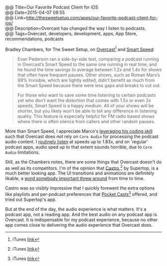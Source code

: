 @@ Title=Our Favorite Podcast Client for iOS  
@@ Date=2015-04-07 08:55  
@@ Link=http://thesweetsetup.com/apps/our-favorite-podcast-client-for-ios/  
@@ Description=Overcast has changed the way I listen to podcasts.  
@@ Tags=Overcast, developers, development, apps, App Store, recommendations, podcasts  

Bradley Chambers, for The Sweet Setup, on [Overcast](overcast.fm)[^oc] and [Smart Speed](http://www.marco.org/2014/07/16/overcast):
>Evan Pederson ran a side-by-side test, comparing a podcast running in Overcast’s Smart Speed to the same one running in real time, and he found the time savings to average between 1.2x and 1.4x for shows that often have frequent pauses. Other shows, such as Roman Mars’s 99% Invisible, which are tightly edited, didn’t benefit as much from the Smart Speed because there were less gaps and breaks to cut out.
>
>For those who want to save some time listening to certain podcasts yet who don’t want the distortion that comes with 1.5x or even 2x speeds, Smart Speed is a happy medium. All of your shows will be shorter, but you likely won’t be able to tell any difference in listening quality. This feature is especially helpful for FM radio based shows where there is often silence from callers and other random pauses.

More than Smart Speed, I appreciate Marco's [leveraging his coding skill](http://www.imore.com/debug-43-exclusive-marco-arment-breaks-his-silence-overcast) such that Overcast does *not* rely on `Core Audio` for processing the podcast audio content. I [routinely listen](http://www.theoveranalyzed.net/archive/2015/2/youre-listening-wrong-no-youre-not) at speeds up to 1.83x, and on 'regular' podcast apps, audio sped up to that extent sounds horrible, due to `Core Audio` limitations.

Still, as the Chambers notes, there are some things that Overcast doesn't do as well as its competitors. I'm of the opinion that [Castro](castro.fm),[^ca] by Supertop, is a much better looking app. The UI transitions and animations are definitely likable, a [word somebody important threw around](http://www.zdnet.com/article/lickable-buttons/#!) from time to time. 

Castro was so visibly impressive that I quickly forewent the extra options like playlists and per-podcast preferences that [Pocket Casts](http://www.shiftyjelly.com/android/pocketcasts)[^pc] offered, and tried out Supertop's app.

But at the end of the day, the audio experience is what matters. It's a podcast app, not a reading app. And the best audio on any podcast app is Overcast. It is indispensable for my podcast experience, because no other app comes close to delivering the audio experience that Overcast does. 

[^oc]: iTunes [link](https://itunes.apple.com/us/app/overcast-podcast-player/id888422857?mt=8&at=1l3vx9s)
[^ca]: iTunes [link](https://itunes.apple.com/us/app/castro-high-fidelity-podcasts/id723142770?mt=8&at=1l3vx9s)
[^pc]: iTunes [link](https://itunes.apple.com/us/app/pocket-casts/id414834813?mt=8&at=1l3vx9s)